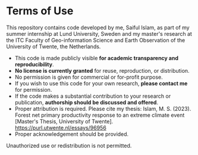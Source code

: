 # Terms of Use

This repository contains code developed by me, Saiful Islam, as part of my summer internship at Lund University, Sweden and my master's research at the ITC Faculty of Geo-information Science and Earth Observation of the University of Twente, the Netherlands.

- This code is made publicly visible **for academic transparency and reproducibility**.
- **No license is currently granted** for reuse, reproduction, or distribution.
- No permission is given for commercial or for-profit purpose.
- If you wish to use this code for your own research, **please contact me** for permission.
- If the code makes a substantial contribution to your research or publication, **authorship should be discussed and offered**.
- Proper attribution is required. Please cite my thesis: Islam, M. S. (2023). Forest net primary productivity response to an extreme climate event [Master's Thesis, University of Twente]. https://purl.utwente.nl/essays/96956
- Proper acknowledgement should be provided.

Unauthorized use or redistribution is not permitted.
